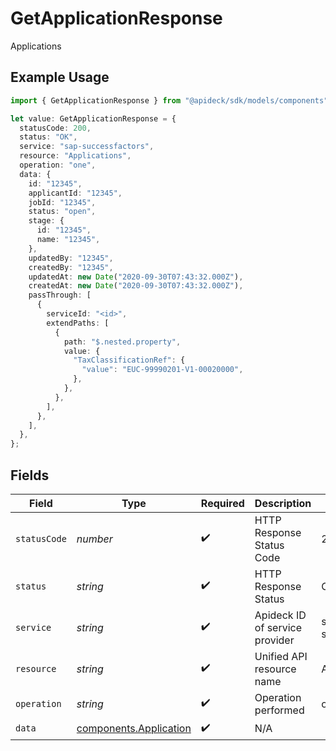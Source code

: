 # GetApplicationResponse

Applications

## Example Usage

```typescript
import { GetApplicationResponse } from "@apideck/sdk/models/components";

let value: GetApplicationResponse = {
  statusCode: 200,
  status: "OK",
  service: "sap-successfactors",
  resource: "Applications",
  operation: "one",
  data: {
    id: "12345",
    applicantId: "12345",
    jobId: "12345",
    status: "open",
    stage: {
      id: "12345",
      name: "12345",
    },
    updatedBy: "12345",
    createdBy: "12345",
    updatedAt: new Date("2020-09-30T07:43:32.000Z"),
    createdAt: new Date("2020-09-30T07:43:32.000Z"),
    passThrough: [
      {
        serviceId: "<id>",
        extendPaths: [
          {
            path: "$.nested.property",
            value: {
              "TaxClassificationRef": {
                "value": "EUC-99990201-V1-00020000",
              },
            },
          },
        ],
      },
    ],
  },
};
```

## Fields

| Field                                                            | Type                                                             | Required                                                         | Description                                                      | Example                                                          |
| ---------------------------------------------------------------- | ---------------------------------------------------------------- | ---------------------------------------------------------------- | ---------------------------------------------------------------- | ---------------------------------------------------------------- |
| `statusCode`                                                     | *number*                                                         | :heavy_check_mark:                                               | HTTP Response Status Code                                        | 200                                                              |
| `status`                                                         | *string*                                                         | :heavy_check_mark:                                               | HTTP Response Status                                             | OK                                                               |
| `service`                                                        | *string*                                                         | :heavy_check_mark:                                               | Apideck ID of service provider                                   | sap-successfactors                                               |
| `resource`                                                       | *string*                                                         | :heavy_check_mark:                                               | Unified API resource name                                        | Applications                                                     |
| `operation`                                                      | *string*                                                         | :heavy_check_mark:                                               | Operation performed                                              | one                                                              |
| `data`                                                           | [components.Application](../../models/components/application.md) | :heavy_check_mark:                                               | N/A                                                              |                                                                  |